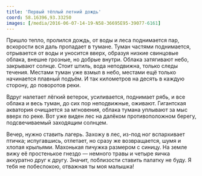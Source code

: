 ```yaml
---
title: 'Первый тёплый летний дождь'
coord: 58.16396,93.33250
images: [/media/2016-06-07-14-19-N58-36695E95-39077-6161]
---
```


Пришло тепло, пролился дождь, от воды и леса поднимается пар, вскорости вся даль пропадает в тумане. Туман частями поднимается, отрывается от воды и уносится вверх, образуя низкие свинцовые облака, внешне грозные, но добрые внутри. Облака затягивают небо, закрывают солнце. Стоит штиль, вода неподвижна, только следы течения. Местами туман уже взмыл в небо, местами ещё только начинается плавный подъём. И так километров на десять в каждую сторону, до поворотов реки.

Вдруг налетает лёгкий ветерок, усиливается, поднимает рябь, и все облака и весь туман, до сих пор неподвижные, оживают. Гигантская акватория очищается за мгновения, облака тумана уплывают за мыс вверх по реке. Вот уже виден лес на далёком противоположном берегу, подсвечиваемый заходящим солнцем.

Вечер, нужно ставить лагерь. Захожу в лес, из-под ног вспархивает птичка; испугавшись, отлетает, но сразу же возвращается, шумя и хлопая крыльями. Махонькая пичужка размером с синицу. На земле вижу её простенькое гнездо&nbsp;— немного травы и четыре яичка аккуратно друг к другу. Значит, поблизости ставить палатку не буду. Я тебя не побеспокою, отважная ты моя малышка!
